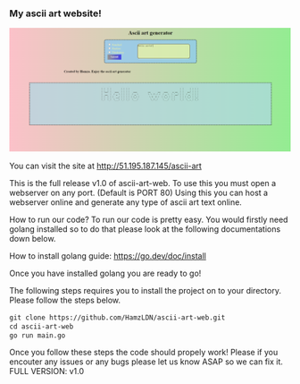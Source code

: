 ### My ascii art website!
![alt text](https://raw.githubusercontent.com/HamzLDN/ascii-art-web/main/image.PNG)

You can visit the site at http://51.195.187.145/ascii-art

This is the full release v1.0 of ascii-art-web.
To use this you must open a webserver on any port. (Default is PORT 80)
Using this you can host a webserver online and generate any type of ascii art text online.

How to run our code?
To run our code is pretty easy. You would firstly need golang installed so to do that please look
at the following documentations down below.

How to install golang guide: https://go.dev/doc/install

Once you have installed golang you are ready to go!

The following steps requires you to install the project on to your directory. Please follow the steps below.
```
git clone https://github.com/HamzLDN/ascii-art-web.git
cd ascii-art-web
go run main.go
```

Once you follow these steps the code should propely work!
Please if you encouter any issues or any bugs please let us know ASAP so we can fix it.
FULL VERSION: v1.0
